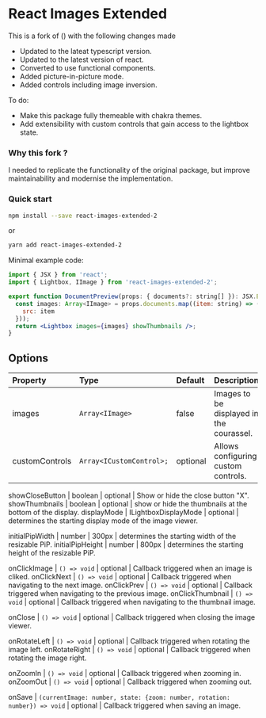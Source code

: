 # React Images Extended

This is a fork of () with the following changes made

- Updated to the lateat typescript version. 
- Updated to the latest version of react.
- Converted to use functional components.
- Added picture-in-picture mode.
- Added controls including image inversion.

To do: 
- Make this package fully themeable with chakra themes.
- Add extensibility with custom controls that gain access to the lightbox state.

### Why this fork ?
I needed to replicate the functionality of the original package, but improve maintainability and modernise the implementation.

### Quick start


```bash
npm install --save react-images-extended-2
```
or
```bash
yarn add react-images-extended-2
```

Minimal example code:
```jsx
import { JSX } from 'react';
import { Lightbox, IImage } from 'react-images-extended-2';

export function DocumentPreview(props: { documents?: string[] }): JSX.Element {
  const images: Array<IImage> = props.documents.map((item: string) => ({
    src: item
  }));
  return <Lightbox images={images} showThumbnails />;
}

```

## Options 

Property	|	Type		|	Default		|	Description
:-----------------------|:--------------|:--------------|:--------------------------------
images	|	`Array<IImage>`	|	false	|	Images to be displayed in the courassel.
customControls | `Array<ICustomControl>;` | optional | Allows configuring custom controls.

showCloseButton | boolean | optional | Show or hide the close button "X".
showThumbnails | boolean | optional | show or hide the thumbnails at the bottom of the display.
displayMode | ILightboxDisplayMode | optional | determines the starting display mode of the image viewer.

initialPipWidth | number | 300px | determines the starting width of the resizable PiP.
initialPipHeight | number | 800px | determines the starting height of the resizable PiP.

onClickImage | `() => void`  | optional  | Callback triggered when an image is cliked.
onClickNext | `() => void`  | optional  | Callback triggered when navigating to the next image.
onClickPrev | `() => void`  | optional  | Callback triggered when navigating to the previous image.
onClickThumbnail | `() => void`  | optional  | Callback triggered when navigating to the thumbnail image.

onClose | `() => void`  | optional  | Callback triggered when closing the image viewer. 

onRotateLeft | `() => void`  | optional  | Callback triggered when rotating the image left.
onRotateRight | `() => void`  | optional  | Callback triggered when rotating the image right.

onZoomIn | `() => void`  | optional  | Callback triggered when zooming in.
onZoomOut | `() => void`  | optional  | Callback triggered when zooming out.

onSave | `(currentImage: number, state: {zoom: number, rotation: number}) => void` | optional | Callback triggered when saving an image.

